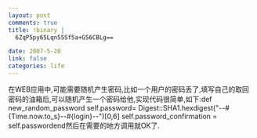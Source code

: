 ```yaml
--- 
layout: post
comments: true
title: !binary |
  6ZqP5py65Lqn55Sf5a+G56CBLg==

date: 2007-5-20
link: false
categories: life
---
```

在WEB应用中,可能需要随机产生密码,比如一个用户的密码丢了,填写自己的取回密码的油箱后,可以随机产生一个密码给他,实现代码很简单,如下:def new_random_password  self.password= Digest::SHA1.hexdigest(&quot;--#{Time.now.to_s}--#{login}--&quot;)[0,6]  self.password_confirmation = self.passwordend然后在需要的地方调用就OK了.
